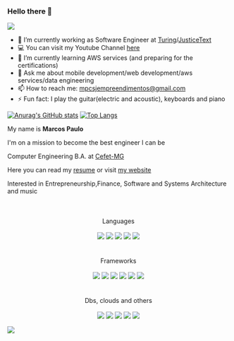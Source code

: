 ### Hello there 👋
<!-- Linkedin -->
<a href="https://www.linkedin.com/in/mpcsj/">
  <img src="https://img.shields.io/badge/linkedin-%230077B5.svg?&style=for-the-badge&logo=linkedin&logoColor=white">
</a>

- 🔭 I’m currently working as Software Engineer at [Turing](https://www.turing.com)/[JusticeText](https://justicetext.com)
- 💻 You can visit my Youtube Channel [here](https://www.youtube.com/@mpcsjtechtips)
- 🌱 I’m currently learning AWS services (and preparing for the certifications)
- 💬 Ask me about mobile development/web development/aws services/data engineering
- 📫 How to reach me: mpcsjempreendimentos@gmail.com
- ⚡ Fun fact: I play the guitar(electric and acoustic), keyboards and piano

[![Anurag's GitHub stats](https://github-readme-stats.vercel.app/api?username=Mpcsj&count_private=true)](https://github.com/anuraghazra/github-readme-stats)
[![Top Langs](https://github-readme-stats.vercel.app/api/top-langs/?username=Mpcsj&layout=compact)](https://github.com/anuraghazra/github-readme-stats)

My name is **Marcos Paulo**

I'm on a mission to become the best engineer I can be

Computer Engineering B.A. at <a href="https://www.cefetmg.br">Cefet-MG</a>
  
Here you can read my [resume](https://drive.google.com/file/d/1p0r5PzM3fA4IhNI8IYJW63bvDxLEVry1/view) or visit [my website](https://www.mpcsj.com)
  
Interested in Entrepreneurship,Finance, Software and Systems Architecture and music

<br/>
<div align="center" style="margin-top:20px">
Languages<br/><br/>
<img src="https://img.shields.io/badge/javascript-%23323330.svg?style=for-the-badge&logo=javascript&logoColor=%23F7DF1E"/>
<img src="https://img.shields.io/badge/typescript-%23007ACC.svg?style=for-the-badge&logo=typescript&logoColor=white"/>
<img src="https://img.shields.io/badge/kotlin-%230095D5.svg?style=for-the-badge&logo=kotlin&logoColor=white"/>
<img src="https://img.shields.io/badge/python-3670A0?style=for-the-badge&logo=python&logoColor=ffdd54"/>
<img src="https://img.shields.io/badge/java-%23ED8B00.svg?style=for-the-badge&logo=java&logoColor=white"/>
</div><br/>

<div align="center" style="margin-top:20px">
Frameworks<br/><br/>
<img src="https://img.shields.io/badge/node.js%20-%2343853D.svg?&style=for-the-badge&logo=node.js&logoColor=white"/>
<img src="https://img.shields.io/badge/react%20-%2320232a.svg?&style=for-the-badge&logo=react&logoColor=%2361DAFB"/>
<img src="https://img.shields.io/badge/react_native%20-%2320232a.svg?&style=for-the-badge&logo=react&logoColor=%2361DAFB"/>
<img src="https://img.shields.io/badge/nestjs-%23E0234E.svg?style=for-the-badge&logo=nestjs&logoColor=white"/>
<img src="https://img.shields.io/badge/flask-%23000.svg?style=for-the-badge&logo=flask&logoColor=white"/> 
<img src="https://img.shields.io/badge/Rabbitmq-FF6600?style=for-the-badge&logo=rabbitmq&logoColor=white"/>
</div><br/>
  
<div align="center" style="margin-top:20px">
Dbs, clouds and others<br/><br/>
<img src="https://img.shields.io/badge/AWS-%23FF9900.svg?style=for-the-badge&logo=amazon-aws&logoColor=white"/>
<img src="https://img.shields.io/badge/TensorFlow-%23FF6F00.svg?style=for-the-badge&logo=TensorFlow&logoColor=white"/>
<img src="https://img.shields.io/badge/postgres-%23316192.svg?&style=for-the-badge&logo=postgresql&logoColor=white"/>
<img src="https://img.shields.io/badge/redux-%23593d88.svg?style=for-the-badge&logo=redux&logoColor=white"/>
<img src="https://img.shields.io/badge/MongoDB-%234ea94b.svg?style=for-the-badge&logo=mongodb&logoColor=white"/>
</div>

![](https://komarev.com/ghpvc/?username=Mpcsj&label=Profile+Views)
